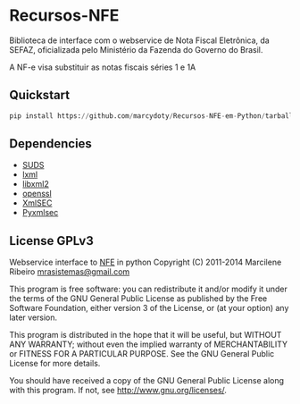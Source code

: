 Recursos-NFE
============

Biblioteca de interface com o webservice de Nota Fiscal Eletrônica,
da SEFAZ, oficializada pelo Ministério da Fazenda do Governo do
Brasil.

A NF-e visa substituir as notas fiscais séries 1 e 1A

Quickstart
----------

```python
pip install https://github.com/marcydoty/Recursos-NFE-em-Python/tarball/master
```

Dependencies
------------

- [SUDS](https://fedorahosted.org/suds/)
- [lxml](http://lxml.de/)
- [libxml2](http://xmlsoft.org/)
- [openssl](https://www.openssl.org/)
- [XmlSEC](https://www.aleksey.com/xmlsec/)
- [Pyxmlsec](http://pyxmlsec.labs.libre-entreprise.org/)


License GPLv3
-------
Webservice interface to [NFE](http://www.nfe.fazenda.gov.br) in python
Copyright (C) 2011-2014  Marcilene Ribeiro <mrasistemas@gmail.com>

This program is free software: you can redistribute it and/or modify
it under the terms of the GNU General Public License as published by
the Free Software Foundation, either version 3 of the License, or
(at your option) any later version.

This program is distributed in the hope that it will be useful,
but WITHOUT ANY WARRANTY; without even the implied warranty of
MERCHANTABILITY or FITNESS FOR A PARTICULAR PURPOSE.  See the
GNU General Public License for more details.

You should have received a copy of the GNU General Public License
along with this program.  If not, see <http://www.gnu.org/licenses/>.
